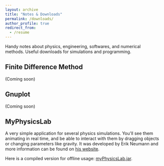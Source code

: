 ```yaml
---
layout: archive
title: "Notes & Downloads"
permalink: /downloads/
author_profile: true
redirect_from:
  - /resume
---
```


Handy notes about physics, engineering, softwares, and numerical methods. Useful downloads for simulations and programming.

## Finite Difference Method

(Coming soon)


## Gnuplot

(Coming soon)


## MyPhysicsLab

A very simple application for several physics simulations. You'll see them animating in real time, and be able to interact with them by dragging objects or changing parameters like gravity. It was developed by Erik Neumann and more information can be found on [his website](https://www.myphysicslab.com).

Here is a compiled version for offline usage: <a href="{{ base_path }}/files/myPhysicsLab.jar" download="myPhysicsLab.jar" target="_blank">myPhysicsLab.jar</a>.

